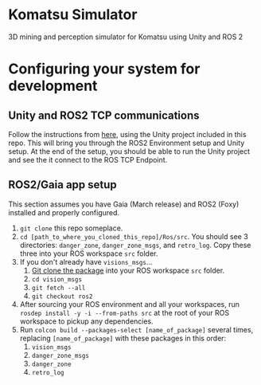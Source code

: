 # Komatsu Simulator
3D mining and perception simulator for Komatsu using Unity and ROS 2

# Configuring your system for development

## Unity and ROS2 TCP communications

Follow the instructions from [here](https://github.com/Unity-Technologies/Unity-Robotics-Hub/blob/main/tutorials/ros_unity_integration/setup.md#-ros2-environment), using the Unity project included in this repo. This will bring you through the ROS2 Environment setup and Unity setup. At the end of the setup, you should be able to run the Unity project and see the it connect to the ROS TCP Endpoint.

## ROS2/Gaia app setup

This section assumes you have Gaia (March release) and ROS2 (Foxy) installed and properly configured.

1. `git clone` this repo someplace.
2. `cd [path_to_where_you_cloned_this_repo]/Ros/src`. You should see 3 directories: `danger_zone`, `danger_zone_msgs`,
   and `retro_log`. Copy these three into your ROS workspace `src` folder.
3. If you don't already have `visions_msgs`...
    1. [Git clone the package](https://github.com/ros-perception/vision_msgs.git) into your ROS workspace `src` folder.
    2. `cd vision_msgs`
    3. `git fetch --all`
    4. `git checkout ros2`
4. After sourcing your ROS environment and all your workspaces, run `rosdep install -y -i --from-paths src` at the root
   of your ROS workspace to pickup any dependencies.
5. Run `colcon build --packages-select [name_of_package]` several times, replacing `[name_of_package]` with these
   packages in this order:
    1. `vision_msgs`
    2. `danger_zone_msgs`
    3. `danger_zone`
    4. `retro_log`
